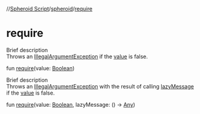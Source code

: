 //[Spheroid Script](../index.md)/[spheroid](index.md)/[require](require.md)



# require  
 
Brief description  
Throws an [IllegalArgumentException](-illegal-argument-exception/index.md) if the [value]() is false.  
  
  
fun [require](require.md)(value: [Boolean](-boolean/index.md))  


 
Brief description  
Throws an [IllegalArgumentException](-illegal-argument-exception/index.md) with the result of calling [lazyMessage]() if the [value]() is false.  
  
  
fun [require](require.md)(value: [Boolean](-boolean/index.md), lazyMessage: () -> [Any](-any/index.md))  



